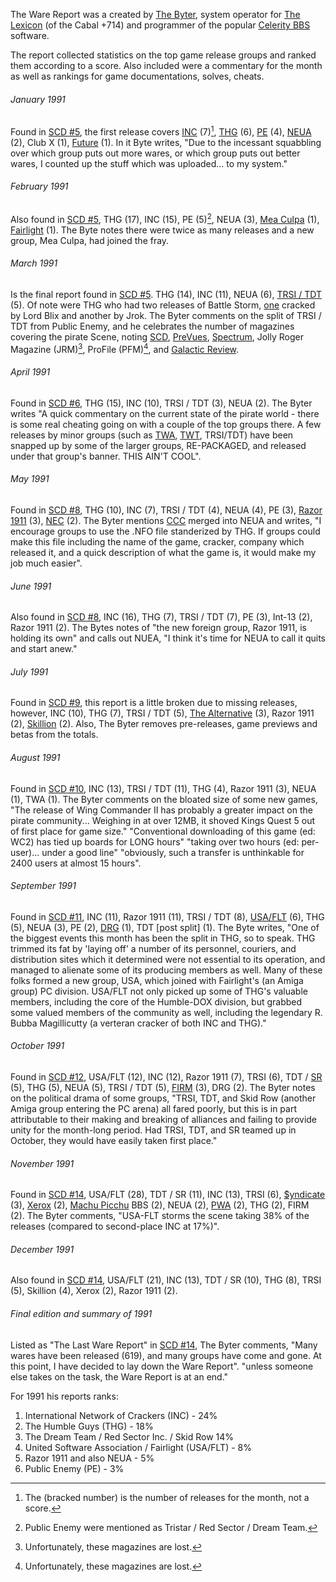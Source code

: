 The Ware Report was a created by [The Byter](/p/the-byter), system operator for [The Lexicon](https://demozoo.org/bbs/6248/) (of the Cabal +714) and programmer of the popular [Celerity BBS](https://demozoo.org/bbs/tagged/celerity-bbs/) software.

The report collected statistics on the top game release groups and ranked them according to a score. Also included were a commentary for the month as well as rankings for game documentations, solves, cheats.

###### January 1991 

Found in [SCD #5](/f/a278f), the first release covers [INC](/g/international-network-of-crackers) (7)[^1], [THG](/g/the-humble-guys) (6), [PE](/g/public-enemy) (4), [NEUA](/g/national-elite-underground-alliance) (2), Club X (1), [Future](/g/future) (1).
In it Byte writes, "Due to the incessant squabbling over which group puts out more wares, or which group puts out better wares, I counted up the stuff which was uploaded... to my system."


###### February 1991 

Also found in [SCD #5](/f/a278f), THG (17), INC (15), PE (5)[^2], NEUA (3), [Mea Culpa](/g/mea-culpa) (1), [Fairlight](/f/b32488a) (1). The Byte notes there were twice as many releases and a new group, Mea Culpa, had joined the fray.

###### March 1991

Is the final report found in [SCD #5](/f/a278f). THG (14), INC (11), NEUA (6), [TRSI / TDT](/g/coop) (5). Of note were THG who had two releases of Battle Storm, [one](/f/b22fc12) cracked by Lord Blix and another by Jrok. The Byter comments on the split of TRSI / TDT from Public Enemy, and he celebrates the number of magazines covering the pirate Scene, noting [SCD](/g/software-chronicles-digest), [PreVues](/g/prevues), [Spectrum](/g/spectrum), Jolly Roger Magazine \(JRM\)[^3], ProFile \(PFM\)[^3], and [Galactic Review](/g/galactic-review).

###### April 1991 

Found in [SCD #6](/f/a376b), THG (15), INC (10), TRSI / TDT (3), NEUA (2). The Byter writes "A quick commentary on the current state of the pirate world - there is some real cheating going on with a couple of the top groups there. A few releases by minor groups (such as [TWA](/g/the-warez-alliance), [TWT](/g/the-wondertwins), TRSI/TDT) have been snapped up by some of the larger groups, RE-PACKAGED, and released under that group's banner. THIS AIN'T COOL".

###### May 1991 

Found in [SCD #8](/f/a56a3), THG (10), INC (7), TRSI / TDT (4), NEUA (4), PE (3), [Razor 1911](/g/razor-1911) (3), [NEC](/g/north-eastern-crackers) (2). The Byter mentions [CCC](/g/classic-cracking-corporation) merged into NEUA and writes,  "I encourage groups to use the .NFO file standerized by THG. If groups could make this file including the name of the game, cracker, company which released it, and a quick description of what the game is, it would make my job much easier".

###### June 1991 

Also found in [SCD #8](/f/a56a3), INC (16), THG (7), TRSI / TDT (7), PE (3), Int-13 (2), Razor 1911 (2). The Bytes notes of "the new foreign group, Razor 1911, is holding its own" and calls out NUEA, "I think it's time for NEUA to call it quits and start anew."

###### July 1991

Found in [SCD #9](/f/9d239), this report is a little broken due to missing releases, however, INC (10), THG (7), TRSI / TDT (5), [The Alternative](/g/the-alternative) (3), Razor 1911 (2), [Skillion](/g/skillion) (2). Also, The Byter removes pre-releases, game previews and betas from the totals.

###### August 1991

Found in [SCD #10](/f/9e595), INC (13), TRSI / TDT (11), THG (4), Razor 1911 (3), NEUA (1), TWA (1). The Byter comments on the bloated size of some new games, "The release of Wing Commander II has probably a greater impact on the pirate community... Weighing in at over 12MB, it shoved Kings Quest 5 out of first place for game size." "Conventional downloading of this game (ed: WC2) has tied up boards for LONG hours" "taking over two hours (ed: per-user)... under a good line" "obviously, such a transfer is unthinkable for 2400 users at almost 15 hours".

###### September 1991

Found in [SCD #11](/f/9f571), INC (11), Razor 1911 (11), TRSI / TDT (8), [USA/FLT](/g/united-software-association*fairlight) (6), THG (5), NEUA (3), PE (2), [DRG](/g/drunken-rom-group) (1), TDT [post split] (1). The Byte writes, "One of the biggest events this month has been the split in THG, so to speak. THG trimmed its fat by 'laying off' a number of its personnel, couriers, and distribution sites which it determined were not essential to its operation, and managed to alienate some of its producing members as well. Many of these folks formed a new group, USA, which joined with Fairlight's (an Amiga group) PC division. USA/FLT not only picked up some of THG's valuable members, including the core of the Humble-DOX division, but grabbed some valued members of the community as well, including the legendary R. Bubba Magillicutty (a verteran cracker of both INC and THG)."

###### October 1991

Found in [SCD #12](/f/a04ed), USA/FLT (12), INC (12), Razor 1911 (7), TRSI (6), TDT / [SR](/g/skid-row) (5), THG (5), NEUA (5), TRSI / TDT (5), [FIRM](/g/the-firm) (3), DRG (2). The Byter notes on the political drama of some groups, "TRSI, TDT, and Skid Row (another Amiga group entering the PC arena) all fared poorly, but this is in part attributable to their making and breaking of alliances and failing to provide unity for the month-long period. Had TRSI, TDT, and SR teamed up in October, they would have easily taken first place."

###### November 1991

Found in [SCD #14](/f/a2425), USA/FLT (28), TDT / SR (11), INC (13), TRSI (6), [\$yndicate](/g/the-syndicate) (3), [Xerox](/g/xerox) (2), [Machu Picchu](/g/machu-picchu-bbs) BBS (2), NEUA (2), [PWA](/g/pirates-with-attitudes) (2), THG (2), FIRM (2). The Byter comments, "USA-FLT storms the scene taking 38% of the releases (compared to second-place INC at 17%)".

###### December 1991

Also found in [SCD #14](/f/a2425), USA/FLT (21), INC (13), TDT / SR (10), THG (8), TRSI (5), Skillion (4), Xerox (2), Razor 1911 (2).

###### Final edition and summary of 1991

Listed as "The Last Ware Report" in [SCD #14](/f/a2425), The Byter comments, "Many wares have been released (619), and many groups have come and gone. At this point, I have decided to lay down the Ware Report". "unless someone else takes on the task, the Ware Report is at an end."

For 1991 his reports ranks:

1. International Network of Crackers (INC) - 24%
2. The Humble Guys (THG) - 18%
3. The Dream Team / Red Sector Inc. / Skid Row 14%
4. United Software Association / Fairlight (USA/FLT) - 8%
5. Razor 1911 and also NEUA - 5%
6. Public Enemy (PE) - 3%


[^1]: The (bracked number) is the number of releases for the month, not a score.
[^2]: Public Enemy were mentioned as Tristar / Red Sector / Dream Team.
[^3]: Unfortunately, these magazines are lost.